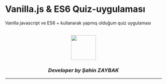 # Vanilla.js & ES6 Quiz-uygulaması
Vanilla javascript ve ES6 + kullanarak yapmış olduğum quiz uygulaması


<br>
<div align="center">
  <img src="https://image.flaticon.com/teams/slug/smashicons.jpg" width="80">
  <h3><i>Developer by Şahin ZAYBAK </i></h3>
  <hr/>
</div>
